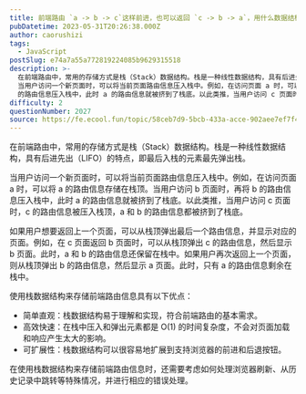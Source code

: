 ```yaml
---
title: 前端路由 `a -> b -> c`这样前进，也可以返回 `c -> b -> a`，用什么数据结构来存比较高效
pubDatetime: 2023-05-31T20:26:38.000Z
author: caorushizi
tags:
  - JavaScript
postSlug: e74a7a55a772819224085b9629315518
description: >-
  在前端路由中，常用的存储方式是栈（Stack）数据结构。栈是一种线性数据结构，具有后进先出（LIFO）的特点，即最后入栈的元素最先弹出栈。
  当用户访问一个新页面时，可以将当前页面路由信息压入栈中。例如，在访问页面 a 时，可以将 a 的路由信息存储在栈顶。当用户访问 b 页面时，再将 b
  的路由信息压入栈中，此时 a 的路由信息就被挤到了栈底。以此类推，当用户访问 c 页面时，c 的路由信息被压入
difficulty: 2
questionNumber: 2027
source: https://fe.ecool.fun/topic/58ceb7d9-5bcb-433a-acce-902aee7ef7f4
---
```


在前端路由中，常用的存储方式是栈（Stack）数据结构。栈是一种线性数据结构，具有后进先出（LIFO）的特点，即最后入栈的元素最先弹出栈。

当用户访问一个新页面时，可以将当前页面路由信息压入栈中。例如，在访问页面 a 时，可以将 a 的路由信息存储在栈顶。当用户访问 b 页面时，再将 b 的路由信息压入栈中，此时 a 的路由信息就被挤到了栈底。以此类推，当用户访问 c 页面时，c 的路由信息被压入栈顶，a 和 b 的路由信息都被挤到了栈底。

如果用户想要返回上一个页面，可以从栈顶弹出最后一个路由信息，并显示对应的页面。例如，在 c 页面返回 b 页面时，可以从栈顶弹出 c 的路由信息，然后显示 b 页面。此时，a 和 b 的路由信息还保留在栈中。如果用户再次返回上一个页面，则从栈顶弹出 b 的路由信息，然后显示 a 页面。此时，只有 a 的路由信息剩余在栈中。

使用栈数据结构来存储前端路由信息具有以下优点：

- 简单直观：栈数据结构易于理解和实现，符合前端路由的基本需求。
- 高效快速：在栈中压入和弹出元素都是 O(1) 的时间复杂度，不会对页面加载和响应产生太大的影响。
- 可扩展性：栈数据结构可以很容易地扩展到支持浏览器的前进和后退按钮。

在使用栈数据结构来存储前端路由信息时，还需要考虑如何处理浏览器刷新、从历史记录中跳转等特殊情况，并进行相应的错误处理。

